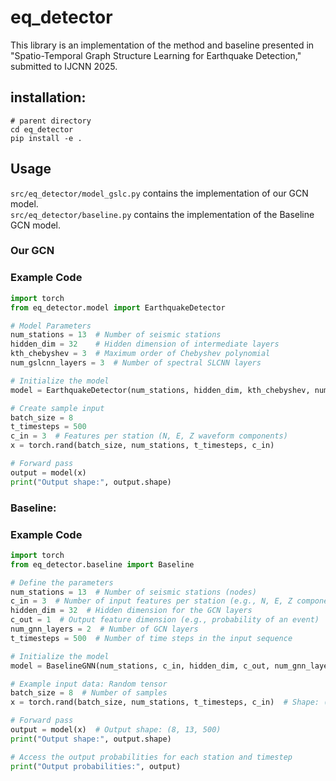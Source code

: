 # eq_detector

This library is an implementation of the method and baseline presented in "Spatio-Temporal Graph Structure Learning for Earthquake Detection," submitted to IJCNN 2025.
## installation:
```
# parent directory
cd eq_detector
pip install -e .
```
## Usage

`src/eq_detector/model_gslc.py` contains the implementation of our GCN model.\
`src/eq_detector/baseline.py` contains the implementation of the Baseline GCN model.

### Our GCN

### Example Code
```python
import torch
from eq_detector.model import EarthquakeDetector

# Model Parameters
num_stations = 13  # Number of seismic stations
hidden_dim = 32    # Hidden dimension of intermediate layers
kth_chebyshev = 3  # Maximum order of Chebyshev polynomial
num_gslcnn_layers = 3  # Number of spectral SLCNN layers

# Initialize the model
model = EarthquakeDetector(num_stations, hidden_dim, kth_chebyshev, num_gslcnn_layers)

# Create sample input
batch_size = 8
t_timesteps = 500
c_in = 3  # Features per station (N, E, Z waveform components)
x = torch.rand(batch_size, num_stations, t_timesteps, c_in)

# Forward pass
output = model(x)
print("Output shape:", output.shape)
```

### Baseline:

### Example Code

```python
import torch
from eq_detector.baseline import Baseline

# Define the parameters
num_stations = 13  # Number of seismic stations (nodes)
c_in = 3  # Number of input features per station (e.g., N, E, Z components)
hidden_dim = 32  # Hidden dimension for the GCN layers
c_out = 1  # Output feature dimension (e.g., probability of an event)
num_gnn_layers = 2  # Number of GCN layers
t_timesteps = 500  # Number of time steps in the input sequence

# Initialize the model
model = BaselineGNN(num_stations, c_in, hidden_dim, c_out, num_gnn_layers)

# Example input data: Random tensor
batch_size = 8  # Number of samples
x = torch.rand(batch_size, num_stations, t_timesteps, c_in)  # Shape: (8, 13, 500, 3)

# Forward pass
output = model(x)  # Output shape: (8, 13, 500)
print("Output shape:", output.shape)

# Access the output probabilities for each station and timestep
print("Output probabilities:", output)
